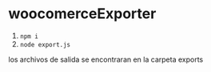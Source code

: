 # woocomerceExporter

1) `npm i`
2) `node export.js`


los archivos de salida se encontraran en la carpeta exports